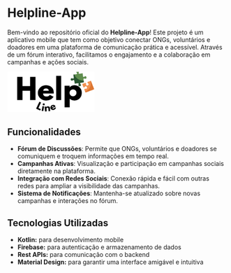 # Helpline-App

  <p>Bem-vindo ao repositório oficial do <strong>Helpline-App</strong>! Este projeto é um aplicativo mobile que tem como objetivo conectar ONGs, voluntários e doadores em uma plataforma de comunicação prática e acessível. Através de um fórum interativo, facilitamos o engajamento e a colaboração em campanhas e ações sociais.</p>

  <img src="app/src/main/res/drawable/logo.png" alt="Helpline Logo" width="200" />

## Funcionalidades
- **Fórum de Discussões**: Permite que ONGs, voluntários e doadores se comuniquem e troquem informações em tempo real.
- **Campanhas Ativas**: Visualização e participação em campanhas sociais diretamente na plataforma.
- **Integração com Redes Sociais**: Conexão rápida e fácil com outras redes para ampliar a visibilidade das campanhas.
- **Sistema de Notificações**: Mantenha-se atualizado sobre novas campanhas e interações no fórum.

## Tecnologias Utilizadas
- **Kotlin:** para desenvolvimento mobile
- **Firebase:** para autenticação e armazenamento de dados
- **Rest APIs:** para comunicação com o backend
- **Material Design:** para garantir uma interface amigável e intuitiva
